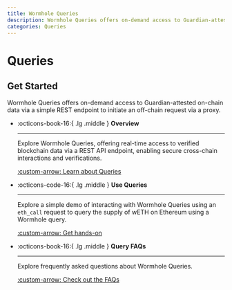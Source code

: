 ```yaml
---
title: Wormhole Queries
description: Wormhole Queries offers on-demand access to Guardian-attested on-chain data via a simple REST endpoint to initiate an off-chain request via a proxy.
categories: Queries
---
```


# Queries

## Get Started

Wormhole Queries offers on-demand access to Guardian-attested on-chain data via a simple REST endpoint to initiate an off-chain request via a proxy.

<div class="grid cards" markdown>

-   :octicons-book-16:{ .lg .middle } **Overview**

    ---

    Explore Wormhole Queries, offering real-time access to verified blockchain data via a REST API endpoint, enabling secure cross-chain interactions and verifications.

    [:custom-arrow: Learn about Queries](/docs/build/queries/overview/)

-   :octicons-code-16:{ .lg .middle } **Use Queries**

    ---

    Explore a simple demo of interacting with Wormhole Queries using an `eth_call` request to query the supply of wETH on Ethereum using a Wormhole query.

    [:custom-arrow: Get hands-on](/docs/build/queries/use-queries/)

-   :octicons-book-16:{ .lg .middle } **Query FAQs**

    ---

    Explore frequently asked questions about Wormhole Queries.

    [:custom-arrow: Check out the FAQs](/docs/build/queries/faqs/)

</div>
